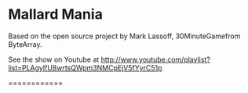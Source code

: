 Mallard Mania
============

Based on the open source project by Mark Lassoff, 30MinuteGamefrom ByteArray.

See the show on Youtube at http://www.youtube.com/playlist?list=PLAgylfU8wrtsQWpm3NMCpEjV5fYyrC51p

============




